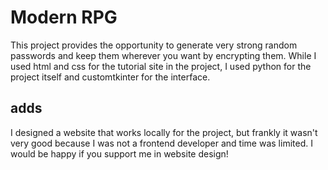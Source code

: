 
# Modern RPG

This project provides the opportunity to generate very strong random passwords and keep them wherever you want by encrypting them. While I used html and css for the tutorial site in the project, I used python for the project itself and customtkinter for the interface.


## adds

I designed a website that works locally for the project, but frankly it wasn't very good because I was not a frontend developer and time was limited. I would be happy if you support me in website design!

  